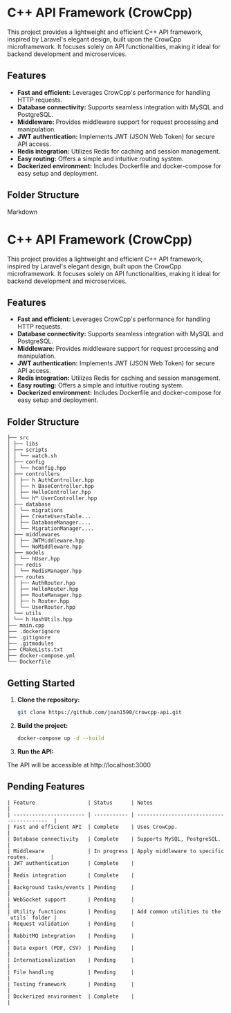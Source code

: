 # C++ API Framework (CrowCpp)

This project provides a lightweight and efficient C++ API framework, inspired by Laravel's elegant design, built upon the CrowCpp microframework. It focuses solely on API functionalities, making it ideal for backend development and microservices.

## Features

- **Fast and efficient:** Leverages CrowCpp's performance for handling HTTP requests.
- **Database connectivity:** Supports seamless integration with MySQL and PostgreSQL.
- **Middleware:** Provides middleware support for request processing and manipulation.
- **JWT authentication:** Implements JWT (JSON Web Token) for secure API access.
- **Redis integration:** Utilizes Redis for caching and session management.
- **Easy routing:** Offers a simple and intuitive routing system.
- **Dockerized environment:** Includes Dockerfile and docker-compose for easy setup and deployment.

## Folder Structure

Markdown

# C++ API Framework (CrowCpp)

This project provides a lightweight and efficient C++ API framework, inspired by Laravel's elegant design, built upon the CrowCpp microframework. It focuses solely on API functionalities, making it ideal for backend development and microservices.

## Features

- **Fast and efficient:** Leverages CrowCpp's performance for handling HTTP requests.
- **Database connectivity:** Supports seamless integration with MySQL and PostgreSQL.
- **Middleware:** Provides middleware support for request processing and manipulation.
- **JWT authentication:** Implements JWT (JSON Web Token) for secure API access.
- **Redis integration:** Utilizes Redis for caching and session management.
- **Easy routing:** Offers a simple and intuitive routing system.
- **Dockerized environment:** Includes Dockerfile and docker-compose for easy setup and deployment.

## Folder Structure

```text
├── src
│ ├── libs
│ ├── scripts
│ │ └── watch.sh
│ ├── config
│ │ └── hconfig.hpp
│ ├── controllers
│ │ ├── h AuthController.hpp
│ │ ├── h BaseController.hpp
│ │ ├── HelloController.hpp
│ │ └── h™ UserController.hpp
│ ├── database
│ │ └── migrations
│ │ ├── CreateUsersTable...
│ │ ├── DatabaseManager....
│ │ └── MigrationManager....
│ ├── middlewares
│ │ ├── JWTMiddleware.hpp
│ │ └── NoMiddleware.hpp
│ ├── models
│ │ └── hUser.hpp
│ ├── redis
│ │ └── RedisManager.hpp
│ ├── routes
│ │ ├── AuthRouter.hpp
│ │ ├── HelloRouter.hpp
│ │ ├── RouteManager.hpp
│ │ ├── h Router.hpp
│ │ └── UserRouter.hpp
│ └── utils
│ └── h HashUtils.hpp
├── main.cpp
├── .dockerignore
├── .gitignore
├── .gitmodules
├── CMakeLists.txt
├── docker-compose.yml
└── Dockerfile
```

## Getting Started

1. **Clone the repository:**

   ```bash
   git clone https://github.com/joan1590/crowcpp-api.git
   ```

2. **Build the project:**

   ```bash
   docker-compose up -d --build
   ```

3. **Run the API:**

The API will be accessible at http://localhost:3000

## Pending Features

```table
| Feature                 | Status      | Notes                                      |
| ----------------------- | ----------- | -----------------------------------------  |
| Fast and efficient API  | Complete    | Uses CrowCpp.                              |
| Database connectivity   | Complete    | Supports MySQL, PostgreSQL.                |
| Middleware              | In progress | Apply middleware to specific routes.       |
| JWT authentication      | Complete    |                                            |
| Redis integration       | Complete    |                                            |
| Background tasks/events | Pending     |                                            |
| WebSocket support       | Pending     |                                            |
| Utility functions       | Pending     | Add common utilities to the `utils` folder |
| Request validation      | Pending     |                                            |
| RabbitMQ integration    | Pending     |                                            |
| Data export (PDF, CSV)  | Pending     |                                            |
| Internationalization    | Pending     |                                            |
| File handling           | Pending     |                                            |
| Testing framework       | Pending     |                                            |
| Dockerized environment  | Complete    |                                            |
```
